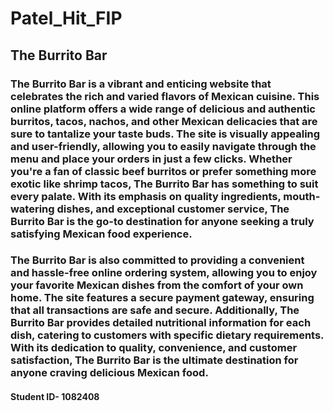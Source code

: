 # Patel_Hit_FIP

## The Burrito Bar
### The Burrito Bar is a vibrant and enticing website that celebrates the rich and varied flavors of Mexican cuisine. This online platform offers a wide range of delicious and authentic burritos, tacos, nachos, and other Mexican delicacies that are sure to tantalize your taste buds. The site is visually appealing and user-friendly, allowing you to easily navigate through the menu and place your orders in just a few clicks. Whether you're a fan of classic beef burritos or prefer something more exotic like shrimp tacos, The Burrito Bar has something to suit every palate. With its emphasis on quality ingredients, mouth-watering dishes, and exceptional customer service, The Burrito Bar is the go-to destination for anyone seeking a truly satisfying Mexican food experience.

### The Burrito Bar is also committed to providing a convenient and hassle-free online ordering system, allowing you to enjoy your favorite Mexican dishes from the comfort of your own home. The site features a secure payment gateway, ensuring that all transactions are safe and secure. Additionally, The Burrito Bar provides detailed nutritional information for each dish, catering to customers with specific dietary requirements. With its dedication to quality, convenience, and customer satisfaction, The Burrito Bar is the ultimate destination for anyone craving delicious Mexican food.
#### Student ID- 1082408

